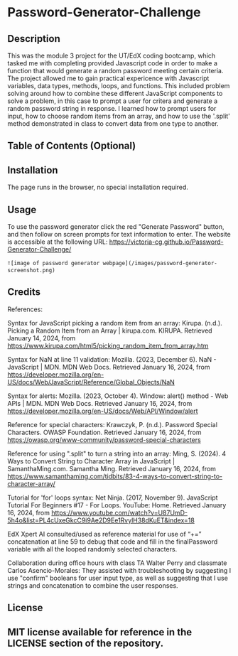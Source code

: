 # Password-Generator-Challenge

## Description
This was the module 3 project for the UT/EdX coding bootcamp, which tasked me with completing provided Javascript code in order to make a function that would generate a random password meeting certain criteria. The project allowed me to gain practical expericence with Javascript variables, data types, methods, loops, and functions. This included problem solving around how to combine these different JavaScript components to solve a problem, in this case to prompt a user for critera and generate a random password string in response. I learned how to prompt users for input, how to choose random items from an array, and how to use the '.split' method demonstrated in class to convert data from one type to another. 


## Table of Contents (Optional)

## Installation

The page runs in the browser, no special installation required.

## Usage

To use the password generator click the red "Generate Password" button, and then follow on screen prompts for text information to enter. The website is accessible at the following URL: https://victoria-cg.github.io/Password-Generator-Challenge/

    
    ![image of password generator webpage](/images/password-generator-screenshot.png)
    

## Credits

References:

Syntax for JavaScript picking a random item from an array:
 Kirupa. (n.d.). Picking a Random Item from an Array | kirupa.com. KIRUPA. Retrieved January 14, 2024, from https://www.kirupa.com/html5/picking_random_item_from_array.htm

Syntax for NaN at line 11 validation: 
Mozilla. (2023, December 6). NaN - JavaScript | MDN. MDN Web Docs. Retrieved January 16, 2024, from https://developer.mozilla.org/en-US/docs/Web/JavaScript/Reference/Global_Objects/NaN

Syntax for alerts:
Mozilla. (2023, October 4). Window: alert() method - Web APIs | MDN. MDN Web Docs. Retrieved January 16, 2024, from https://developer.mozilla.org/en-US/docs/Web/API/Window/alert

Reference for special characters:
Krawczyk, P. (n.d.). Password Special Characters. OWASP Foundation. Retrieved January 16, 2024, from https://owasp.org/www-community/password-special-characters

Reference for using ".split" to turn a string into an array:
Ming, S. (2024). 4 Ways to Convert String to Character Array in JavaScript | SamanthaMing.com. Samantha Ming. Retrieved January 16, 2024, from https://www.samanthaming.com/tidbits/83-4-ways-to-convert-string-to-character-array/

Tutorial for 'for' loops syntax:
Net Ninja. (2017, November 9). JavaScript Tutorial For Beginners #17 - For Loops. YouTube: Home. Retrieved January 16, 2024, from https://www.youtube.com/watch?v=U87UmD-5h4o&list=PL4cUxeGkcC9i9Ae2D9Ee1RvylH38dKuET&index=18

EdX Xpert AI consulted/used as reference material for use of “+=” concatenation at line 59 to debug that code and fill in the finalPassword variable with all the looped randomly selected characters.

Collaboration during office hours with class TA Walter Perry and classmate Carlos Asencio-Morales: They assisted with troubleshooting by suggesting I use "confirm" booleans for user input type, as well as suggesting that I use strings and concatenation to combine the user responses. 


## License

MIT license available for reference in the LICENSE section of the repository.
---
